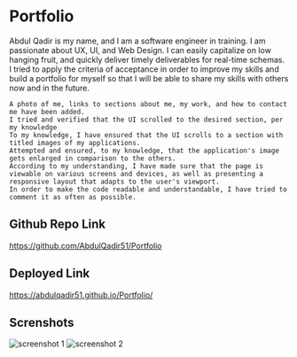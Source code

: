 # Portfolio
Abdul Qadir is my name, and I am a software engineer in training. I am passionate about UX, UI, and Web Design. I can easily capitalize on low hanging fruit, and quickly deliver timely deliverables for real-time schemas.
I tried to apply the criteria of acceptance in order to improve my skills and build a portfolio for myself so that I will be able to share my skills with others now and in the future.

    A photo of me, links to sections about me, my work, and how to contact me have been added.
    I tried and verified that the UI scrolled to the desired section, per my knowledge
    To my knowledge, I have ensured that the UI scrolls to a section with titled images of my applications.
    Attempted and ensured, to my knowledge, that the application's image gets enlarged in comparison to the others.
    According to my understanding, I have made sure that the page is viewable on various screens and devices, as well as presenting a responsive layout that adapts to the user's viewport.
    In order to make the code readable and understandable, I have tried to comment it as often as possible.

  
## Github Repo Link
https://github.com/AbdulQadir51/Portfolio

## Deployed Link
https://abdulqadir51.github.io/Portfolio/
    
## Screnshots
![screenshot 1](https://abdulqadir51.github.io/Portfolio/screenshot1.png) 
![screenshot 2](https://abdulqadir51.github.io/Portfolio/screenshot2.png) 

